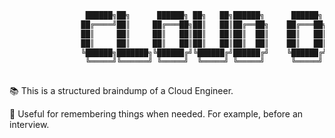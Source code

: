 ```go
                 ██████╗██╗      ██████╗ ██╗   ██╗██████╗      ██████╗ ██████╗ ███████╗
                ██╔════╝██║     ██╔═══██╗██║   ██║██╔══██╗    ██╔═══██╗██╔══██╗██╔════╝
                ██║     ██║     ██║   ██║██║   ██║██║  ██║    ██║   ██║██████╔╝███████╗
                ██║     ██║     ██║   ██║██║   ██║██║  ██║    ██║   ██║██╔═══╝ ╚════██║
                ╚██████╗███████╗╚██████╔╝╚██████╔╝██████╔╝    ╚██████╔╝██║     ███████║
                 ╚═════╝╚══════╝ ╚═════╝  ╚═════╝ ╚═════╝      ╚═════╝ ╚═╝     ╚══════╝
                                                                                                                                                                                 
```                                              
📚 This is a structured braindump of a Cloud Engineer.

💼 Useful for remembering things when needed. For example, before an interview. 
